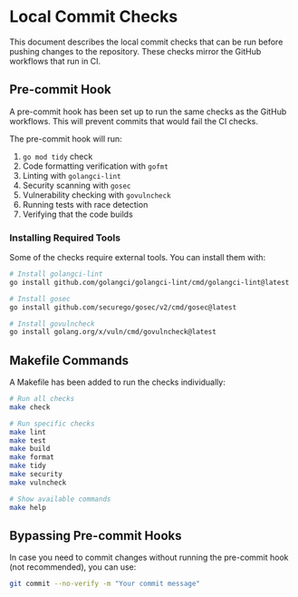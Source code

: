 # Local Commit Checks

This document describes the local commit checks that can be run before pushing changes to the repository. These checks mirror the GitHub workflows that run in CI.

## Pre-commit Hook

A pre-commit hook has been set up to run the same checks as the GitHub workflows. This will prevent commits that would fail the CI checks.

The pre-commit hook will run:
1. `go mod tidy` check
2. Code formatting verification with `gofmt`
3. Linting with `golangci-lint`
4. Security scanning with `gosec`
5. Vulnerability checking with `govulncheck`
6. Running tests with race detection
7. Verifying that the code builds

### Installing Required Tools

Some of the checks require external tools. You can install them with:

```bash
# Install golangci-lint
go install github.com/golangci/golangci-lint/cmd/golangci-lint@latest

# Install gosec
go install github.com/securego/gosec/v2/cmd/gosec@latest

# Install govulncheck
go install golang.org/x/vuln/cmd/govulncheck@latest
```

## Makefile Commands

A Makefile has been added to run the checks individually:

```bash
# Run all checks
make check

# Run specific checks
make lint
make test
make build
make format
make tidy
make security
make vulncheck

# Show available commands
make help
```

## Bypassing Pre-commit Hooks

In case you need to commit changes without running the pre-commit hook (not recommended), you can use:

```bash
git commit --no-verify -m "Your commit message"
```

